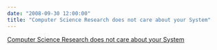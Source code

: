 ```yaml
---
date: "2008-09-30 12:00:00"
title: "Computer Science Research does not care about your System"
---
```


[Computer Science Research does not care about your System](/lemire/blog/2008/09-30-computer-science-research-does-not-care-about-your-system)


